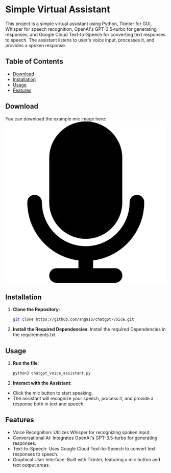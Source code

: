 # Simple Virtual Assistant

This project is a simple virtual assistant using Python, Tkinter for GUI, Whisper for speech recognition, OpenAI's GPT-3.5-turbo for generating responses, and Google Cloud Text-to-Speech for converting text responses to speech. The assistant listens to user's voice input, processes it, and provides a spoken response.

## Table of Contents
- [Download](#download)
- [Installation](#installation)
- [Usage](#usage)
- [Features](#features)

## Download
You can download the example mic image here: ![Download the Image](/mic1.png)

## Installation
1. **Clone the Repository**:
   ```bash
   git clone https://github.com/ang916/chatgpt-voice.git

2. **Install the Required Dependencies**:
Install the required Dependencies in the requirements.txt


## Usage

1. **Run the file**:
   ```bash
   python3 chatgpt_voice_assistant.py
   
2. **Interact with the Assistant**:
-   Click the mic button to start speaking.
-   The assistant will recognize your speech, process it, and provide a response both in text and speech.

##  Features
-   Voice Recognition: Utilizes Whisper for recognizing spoken input.
-   Conversational AI: Integrates OpenAI's GPT-3.5-turbo for generating responses.
-   Text-to-Speech: Uses Google Cloud Text-to-Speech to convert text responses to speech.
-   Graphical User Interface: Built with Tkinter, featuring a mic button and text output areas.
